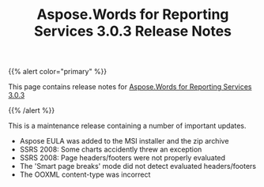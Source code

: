 ﻿---
title: Aspose.Words for Reporting Services 3.0.3 Release Notes
articleTitle: Aspose.Words for Reporting Services 3.0.3 Release Notes
linktitle: Aspose.Words for Reporting Services 3.0.3 Release Notes
description: "Aspose.Words for Reporting Services 3.0.3 Release Notes – learn about the latest updates and fixes."
type: docs
weight: 70
url: /reportingservices/aspose-words-for-reporting-services-3-0-3-release-notes/
---

{{% alert color="primary" %}}

This page contains release notes for [Aspose.Words for Reporting Services 3.0.3](https://downloads.aspose.com/words/reportingservices/new-releases/aspose.words-for-reporting-services-3.0.3/)

{{% /alert %}}

This is a maintenance release containing a number of important updates.

- Aspose EULA was added to the MSI installer and the zip archive
- SSRS 2008: Some charts accidently threw an exception
- SSRS 2008: Page headers/footers were not properly evaluated
- The 'Smart page breaks' mode did not detect evaluated headers/footers
- The OOXML content-type was incorrect
